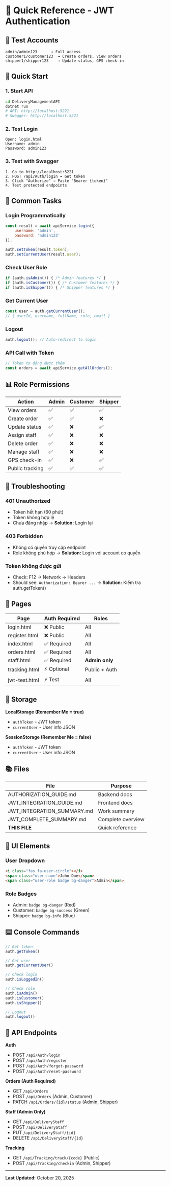 # 🚀 Quick Reference - JWT Authentication

## 🔑 Test Accounts
```
admin/admin123      → Full access
customer1/customer123  → Create orders, view orders
shipper1/shipper123    → Update status, GPS check-in
```

## 📝 Quick Start

### 1. Start API
```bash
cd DeliveryManagementAPI
dotnet run
# API: http://localhost:5221
# Swagger: http://localhost:5221
```

### 2. Test Login
```
Open: login.html
Username: admin
Password: admin123
```

### 3. Test with Swagger
```
1. Go to http://localhost:5221
2. POST /api/Auth/login → Get token
3. Click "Authorize" → Paste "Bearer {token}"
4. Test protected endpoints
```

## 🎯 Common Tasks

### Login Programmatically
```javascript
const result = await apiService.login({ 
    username: 'admin', 
    password: 'admin123' 
});

auth.setToken(result.token);
auth.setCurrentUser(result.user);
```

### Check User Role
```javascript
if (auth.isAdmin()) { /* Admin features */ }
if (auth.isCustomer()) { /* Customer features */ }
if (auth.isShipper()) { /* Shipper features */ }
```

### Get Current User
```javascript
const user = auth.getCurrentUser();
// { userId, username, fullName, role, email }
```

### Logout
```javascript
auth.logout(); // Auto-redirect to login
```

### API Call with Token
```javascript
// Token tự động được thêm
const orders = await apiService.getAllOrders();
```

## 📊 Role Permissions

| Action | Admin | Customer | Shipper |
|--------|-------|----------|---------|
| View orders | ✅ | ✅ | ✅ |
| Create order | ✅ | ✅ | ❌ |
| Update status | ✅ | ❌ | ✅ |
| Assign staff | ✅ | ❌ | ❌ |
| Delete order | ✅ | ❌ | ❌ |
| Manage staff | ✅ | ❌ | ❌ |
| GPS check-in | ✅ | ❌ | ✅ |
| Public tracking | ✅ | ✅ | ✅ |

## 🔧 Troubleshooting

### 401 Unauthorized
- Token hết hạn (60 phút)
- Token không hợp lệ
- Chưa đăng nhập
→ **Solution:** Login lại

### 403 Forbidden
- Không có quyền truy cập endpoint
- Role không phù hợp
→ **Solution:** Login với account có quyền

### Token không được gửi
- Check: F12 → Network → Headers
- Should see: `Authorization: Bearer ...`
→ **Solution:** Kiểm tra auth.getToken()

## 📱 Pages

| Page | Auth Required | Roles |
|------|---------------|-------|
| login.html | ❌ Public | All |
| register.html | ❌ Public | All |
| index.html | ✅ Required | All |
| orders.html | ✅ Required | All |
| staff.html | ✅ Required | **Admin only** |
| tracking.html | ⚡ Optional | Public + Auth |
| jwt-test.html | ⚡ Test | All |

## 💾 Storage

**LocalStorage (Remember Me = true)**
- `authToken` - JWT token
- `currentUser` - User info JSON

**SessionStorage (Remember Me = false)**
- `authToken` - JWT token
- `currentUser` - User info JSON

## 📚 Files

| File | Purpose |
|------|---------|
| AUTHORIZATION_GUIDE.md | Backend docs |
| JWT_INTEGRATION_GUIDE.md | Frontend docs |
| JWT_INTEGRATION_SUMMARY.md | Work summary |
| JWT_COMPLETE_SUMMARY.md | Complete overview |
| **THIS FILE** | Quick reference |

## 🎨 UI Elements

### User Dropdown
```html
<i class="fas fa-user-circle"></i>
<span class="user-name">John Doe</span>
<span class="user-role badge bg-danger">Admin</span>
```

### Role Badges
- Admin: `badge bg-danger` (Red)
- Customer: `badge bg-success` (Green)
- Shipper: `badge bg-info` (Blue)

## ⌨️ Console Commands

```javascript
// Get token
auth.getToken()

// Get user
auth.getCurrentUser()

// Check login
auth.isLoggedIn()

// Check role
auth.isAdmin()
auth.isCustomer()
auth.isShipper()

// Logout
auth.logout()
```

## 🔗 API Endpoints

**Auth**
- POST `/api/Auth/login`
- POST `/api/Auth/register`
- POST `/api/Auth/forgot-password`
- POST `/api/Auth/reset-password`

**Orders (Auth Required)**
- GET `/api/Orders`
- POST `/api/Orders` (Admin, Customer)
- PATCH `/api/Orders/{id}/status` (Admin, Shipper)

**Staff (Admin Only)**
- GET `/api/DeliveryStaff`
- POST `/api/DeliveryStaff`
- PUT `/api/DeliveryStaff/{id}`
- DELETE `/api/DeliveryStaff/{id}`

**Tracking**
- GET `/api/Tracking/track/{code}` (Public)
- POST `/api/Tracking/checkin` (Admin, Shipper)

---

**Last Updated:** October 20, 2025
